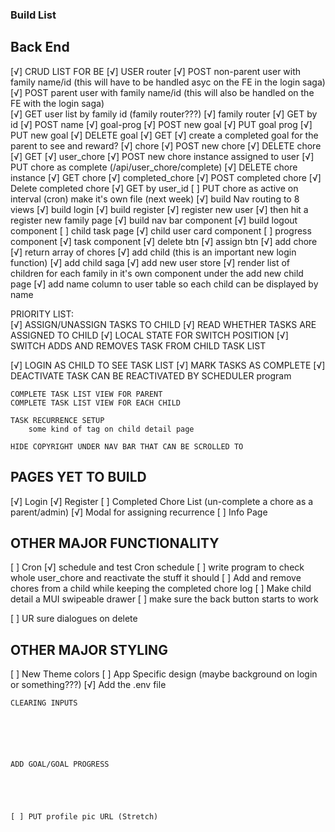 ### Build List

## Back End
[√] CRUD LIST FOR BE
    [√] USER router
       [√] POST non-parent user with family name/id (this will have to be handled asyc on the FE in the login saga)
       [√] POST parent user with family name/id (this will also be handled on the FE with the login saga)     
       [√] GET user list by family id (family router???)
    [√] family router
        [√] GET by id
        [√] POST name
        <!-- how do I assign that family ID when registering??? -->
    [√] goal-prog
        [√] POST new goal
        [√] PUT goal prog
        [√] PUT new goal
        [√] DELETE goal
        [√] GET
    [√] create a completed goal for the parent to see and reward?
    [√] chore
        [√] POST new chore
        [√] DELETE chore
        [√] GET
    [√] user_chore
        [√] POST new chore instance assigned to user
        [√] PUT chore as complete (/api/user_chore/complete)
        [√] DELETE chore instance
        [√] GET chore
    [√] completed_chore
        [√] POST completed chore
        [√] Delete completed chore
        [√] GET by user_id
    [ ] PUT chore as active on interval (cron) make it's own file (next week)
    [√] build Nav routing to 8 views
    [√] build login
    [√] build register 
            [√] register new user
            [√] then hit a register new family page
    [√] build nav bar component
    [√] build logout component
    [ ] child task page
        [√] child user card component
            [ ] progress component 
        [√] task component
            [√] delete btn
            [√] assign btn
    [√] add chore
    [√] return array of chores
        [√] add child (this is an important new login function)
        [√] add child saga
        [√] add new user store
        [√] render list of children for each family in it's own component under the add new child page
        [√] add name column to user table so each child can be displayed by name


PRIORITY LIST:    
   [√] ASSIGN/UNASSIGN TASKS TO CHILD
   [√] READ WHETHER TASKS ARE ASSIGNED TO CHILD
   [√] LOCAL STATE FOR SWITCH POSITION
   [√]   SWITCH ADDS AND REMOVES TASK FROM CHILD TASK LIST

        
   [√] LOGIN AS CHILD TO SEE TASK LIST
   [√] MARK TASKS AS COMPLETE
   [√]     DEACTIVATE TASK
        CAN BE REACTIVATED BY SCHEDULER program

    
    COMPLETE TASK LIST VIEW FOR PARENT
    COMPLETE TASK LIST VIEW FOR EACH CHILD

    TASK RECURRENCE SETUP
        some kind of tag on child detail page

    HIDE COPYRIGHT UNDER NAV BAR THAT CAN BE SCROLLED TO

        

## PAGES YET TO BUILD
[√] Login
[√] Register
[ ] Completed Chore List (un-complete a chore as a parent/admin)
[√] Modal for assigning recurrence
[ ] Info Page

## OTHER MAJOR FUNCTIONALITY
[ ] Cron
    [√] schedule and test Cron schedule
    [ ] write program to check whole user_chore and reactivate the stuff it should
[ ] Add and remove chores from a child while keeping the completed chore log
[ ] Make child detail a MUI swipeable drawer 
[ ] make sure the back button starts to work

[ ] UR sure dialogues on delete

## OTHER MAJOR STYLING
[ ] New Theme colors
[ ] App Specific design (maybe background on login or something???)
[√] Add the .env file




   
    CLEARING INPUTS






    ADD GOAL/GOAL PROGRESS
    




    [ ] PUT profile pic URL (Stretch)
